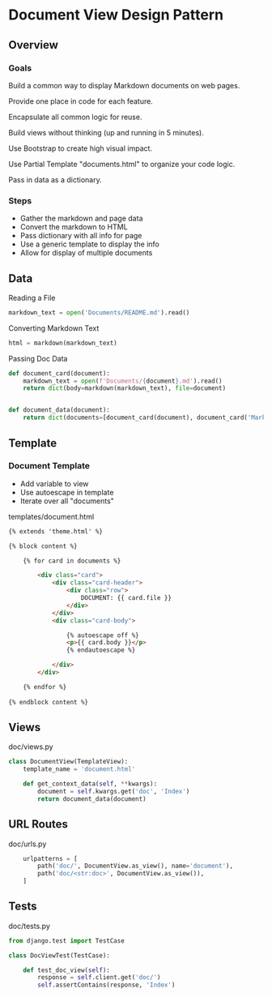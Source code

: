 # Document View Design Pattern

## Overview

### Goals

Build a common way to display Markdown documents on web pages.

Provide one place in code for each feature.

Encapsulate all common logic for reuse.

Build views without thinking (up and running in 5 minutes).

Use Bootstrap to create high visual impact.

Use Partial Template "documents.html" to organize your code logic.

Pass in data as a dictionary.


### Steps
* Gather the markdown and page data
* Convert the markdown to HTML
* Pass dictionary with all info for page
* Use a generic template to display the info
* Allow for display of multiple documents



## Data

Reading a File

```python
markdown_text = open('Documents/README.md').read()
```

Converting Markdown Text

```python
html = markdown(markdown_text)
```

Passing Doc Data

```python
def document_card(document):
    markdown_text = open(f'Documents/{document}.md').read()
    return dict(body=markdown(markdown_text), file=document)


def document_data(document):
    return dict(documents=[document_card(document), document_card('Markdown')])
```


## Template

### Document Template
* Add variable to view
* Use autoescape in template
* Iterate over all "documents"

templates/document.html

```html
{% extends 'theme.html' %}

{% block content %}

    {% for card in documents %}

        <div class="card">
            <div class="card-header">
                <div class="row">
                    DOCUMENT: {{ card.file }}
                </div>
            </div>
            <div class="card-body">

                {% autoescape off %}
                <p>{{ card.body }}</p>
                {% endautoescape %}

            </div>
        </div>

    {% endfor %}
    
{% endblock content %}
```


## Views

doc/views.py

```python
class DocumentView(TemplateView):
    template_name = 'document.html'

    def get_context_data(self, **kwargs):
        document = self.kwargs.get('doc', 'Index')
        return document_data(document)
```


## URL Routes

doc/urls.py

```python
    urlpatterns = [
        path('doc/', DocumentView.as_view(), name='document'),
        path('doc/<str:doc>', DocumentView.as_view()),
    ]
```


## Tests

doc/tests.py

```python
from django.test import TestCase

class DocViewTest(TestCase):

    def test_doc_view(self):
        response = self.client.get('doc/')
        self.assertContains(response, 'Index')
```

